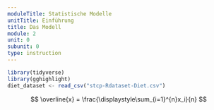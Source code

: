 ```yaml
---
moduleTitle: Statistische Modelle
unitTitle: Einführung
title: Das Modell
module: 2
unit: 0
subunit: 0
type: instruction
---
```





```javascript
library(tidyverse)
library(gghighlight)
diet_dataset <- read_csv("stcp-Rdataset-Diet.csv")
```

$$
\overline{x} = \frac{\displaystyle\sum_{i=1}^{n}x_i}{n}
$$